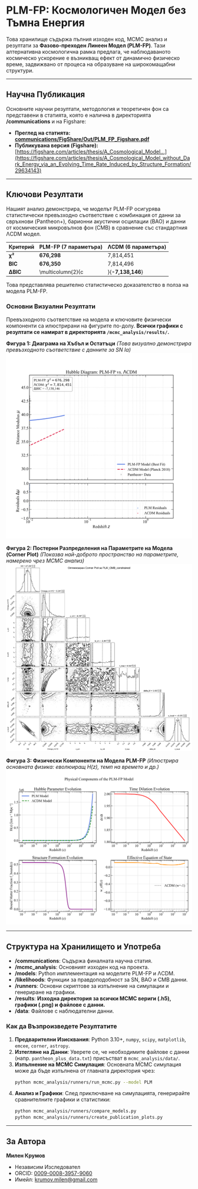 # PLM-FP: Космологичен Модел без Тъмна Енергия

Това хранилище съдържа пълния изходен код, MCMC анализ и резултати за **Фазово-преходен Линеен Модел (PLM-FP)**. Тази алтернативна космологична рамка предлага, че наблюдаваното космическо ускорение е възникващ ефект от динамично физическо време, задвижвано от процеса на образуване на широкомащабни структури.

---

## Научна Публикация

Основните научни резултати, методология и теоретичен фон са представени в статията, която е налична в директорията **/communications** и на Figshare:

*   **Преглед на статията:** [**communications/FigShare/Out/PLM_FP_Figshare.pdf**](https://github.com/aaamil13/PLM-FP/blob/main/communications/FigShare/Out/PLM_FP_Figshare.pdf)
*   **Публикувана версия (Figshare):** [https://figshare.com/articles/thesis/A_Cosmological_Model...](https://figshare.com/articles/thesis/A_Cosmological_Model_without_Dark_Energy_via_an_Evolving_Time_Rate_Induced_by_Structure_Formation/29634143)

---

## Ключови Резултати

Нашият анализ демонстрира, че моделът PLM-FP осигурява статистически превъзходно съответствие с комбинация от данни за свръхнови (Pantheon+), барионни акустични осцилации (BAO) и данни от космическия микровълнов фон (CMB) в сравнение със стандартния ΛCDM модел.

| Критерий | PLM-FP (7 параметъра) | ΛCDM (6 параметъра) |
| :--- | :--- | :--- |
| **χ²** | **676,298** | 7,814,451 |
| **BIC** | **676,350** | 7,814,496 |
| **ΔBIC** | \multicolumn{2}{c|}{**-7,138,146**} |

Това представлява решително статистическо доказателство в полза на модела PLM-FP.

### Основни Визуални Резултати

Превъзходното съответствие на модела и ключовите физически компоненти са илюстрирани на фигурите по-долу. **Всички графики с резултати се намират в директорията `/mcmc_analysis/results/`.**

**Фигура 1: Диаграма на Хъбъл и Остатъци**
*(Това визуално демонстрира превъзходното съответствие с данните за SN Ia)*
![Диаграма на Хъбъл](mcmc_analysis/results/Hubble_Diagram_Publication.png)

**Фигура 2: Постерни Разпределения на Параметрите на Модела (Corner Plot)**
*(Показва най-доброто пространство на параметрите, намерено чрез MCMC анализ)*
![Corner Plot](mcmc_analysis/results/PLM_CMB_constrained_optimized_corner_plot.png)

**Фигура 3: Физически Компоненти на Модела PLM-FP**
*(Илюстрира основната физика: еволюиращ H(z), темп на времето и др.)*
![Физика на Модела](mcmc_analysis/results/figure1_model_physics.png)

---

## Структура на Хранилището и Употреба

*   **/communications**: Съдържа финалната научна статия.
*   **/mcmc_analysis**: Основният изходен код на проекта.
  *   **/models**: Python имплементация на моделите PLM-FP и ΛCDM.
  *   **/likelihoods**: Функции за правдоподобност за SN, BAO и CMB данни.
  *   **/runners**: Основни скриптове за изпълнение на симулации и генериране на графики.
  *   **/results**: **Изходна директория за всички MCMC вериги (.h5), графики (.png) и файлове с данни.**
  *   **/data**: Файлове с наблюдателни данни.

### Как да Възпроизведете Резултатите

1.  **Предварителни Изисквания**: Python 3.10+, `numpy`, `scipy`, `matplotlib`, `emcee`, `corner`, `astropy`.
2.  **Изтегляне на Данни**: Уверете се, че необходимите файлове с данни (напр. `pantheon_plus_data.txt`) присъстват в `mcmc_analysis/data/`.
3.  **Изпълнение на MCMC Симулация**: Основната MCMC симулация може да бъде изпълнена от главната директория чрез:
    ```bash
    python mcmc_analysis/runners/run_mcmc.py --model PLM
    ```
4.  **Анализ и Графики**: След приключване на симулацията, генерирайте сравнителните графики и статистики:
    ```bash
    python mcmc_analysis/runners/compare_models.py
    python mcmc_analysis/runners/create_publication_plots.py
    ```

---

## За Автора

**Милен Крумов**
- Независим Изследовател
- ORCID: [0009-0008-3957-9060](https://orcid.org/0009-0008-3957-9060)
- Имейл: krumov.milen@gmail.com
